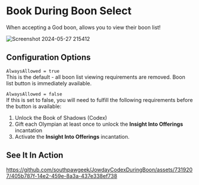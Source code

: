 # Book During Boon Select

When accepting a God boon, allows you to view their boon list!

![Screenshot 2024-05-27 215412](https://github.com/The-Black-Lodge/JowdayBookDuringBoonSelect/assets/7319207/48a41273-4565-4e48-a541-1078e8141a30)

## Configuration Options

`AlwaysAllowed = true` \
This is the default - all boon list viewing requirements are removed. Boon list button is immediately available.

`AlwaysAllowed = false` \
If this is set to false, you will need to fulfill the following requirements before the button is available:

1. Unlock the Book of Shadows (Codex)
2. Gift each Olympian at least once to unlock the **Insight Into Offerings** incantation
3. Activate the **Insight Into Offerings** incantation.

## See It In Action

https://github.com/southpawgeek/JowdayCodexDuringBoon/assets/7319207/405b787f-14e2-459e-8a3a-437e338ef738
